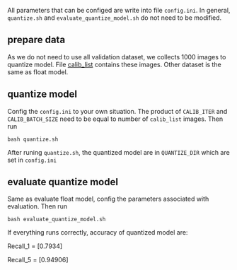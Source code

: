 All parameters that can be configed are write into file `config.ini`.
In general, `quantize.sh` and `evaluate_quantize_model.sh` do not need to be modified.

## prepare data
As we do not need to use all validation dataset, we collects 1000 images to
quantize model. File [calib_list](../../data/calib_list.txt) contains these images.
Other dataset is the same as float model.

## quantize model
Config the `config.ini` to your own situation. The product of `CALIB_ITER` and `CALIB_BATCH_SIZE` need to be equal to
number of `calib_list` images. Then run 
```
bash quantize.sh
```
After runing `quantize.sh`, the quantized model are in `QUANTIZE_DIR` which are
set in `config.ini`

## evaluate quantize model
Same as evaluate float model, config the parameters associated with
evaluation. Then run 
```
bash evaluate_quantize_model.sh
```
If everything runs correctly, accuracy of quantized model are:

Recall_1 = [0.7934]

Recall_5 = [0.94906]
